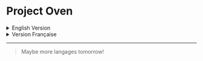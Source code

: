 # Project Oven

<details>
<Summary>English Version</Summary>

## Welcome to the section of my final project in senior technician years!

To conclude my two years of my senior technician certificate, I've been put in a team working on a software entirely made in Python, whose goal was to manipulate an oven to permit a company named Piseo, to work on luminaries under special conditions. My work was first to lead the project, accompanied by my comrades, to work on the back-end of the app and to work on an API that could manipulate the oven using web requests and simulate, on a local server, the functioning of the oven.

Concerning the back-end, I've done some classes to manipulate the data generated by the app to make it easier to work between the API, the app, and possible data saved on a hard drive used to facilitate the work of scientists. There's been some other classes more practical, like one named "Etuve" used to connect to the oven and send data over network in order to manipulate it, one named "Calculatrice" is mainly used to operate the API and one named "Experimentation", which is the heart of the app where every piece of data is stored and sent by this class.

For the API, it was done using the Django framework, which permits me to host a web app using Python on a local server very easily. With this framework was done so, the simulation of the oven and an equivalent of the desktop app, which permitted only ordering the oven. To order, it was made using a URL link and GET method, which permit, with certain data put in the URL, to use the web app.

>***The IHM which look good!***

![The IHM which look good!](https://github.com/leandrePerret/Portfolio/blob/Oven/IHM.png)

## Resource

For the resource, everything that I got is present on the branch, there's the report and every files that was made by my group.

***I've only got a French version of the report and app, maybe someday there's going to be an English version, but I don't think so.***

*So that's all for this branch; if you have any questions or want to talk about it, don't hesitate to contact me!*
</Details>


<details>
<Summary>Version Française</Summary>

## Bienvenue dans la section de mon projet de fin d'études de mon BTS!
Pour conclure ma deuxième année de BTS, j'ai été mis dans une équipe travaillant sur un logiciel entièrement réalisé en Python, dont le but était de manipuler une étuve pour permettre à une entreprise nommée Piseo, de travailler sur des luminaires dans des conditions particulières. Mon travail a d'abord été de mener le projet, accompagné de mes camarades, de travailler sur le back-end de l'application et de travailler sur une API permettant de manipuler l'étuve à l'aide de requêtes web et de simuler, sur un serveur local, le fonctionnement de l'étuve.

Concernant le back-end, j'ai fait quelques cours pour manipuler les données générées par l'application afin de faciliter le travail entre l'API, l'application et les éventuelles données sauvegardées sur un disque dur utilisées pour faciliter le travail des scientifiques. Il y a eu d'autres classes plus pratiques, comme celle nommée « Etuve » utilisée pour se connecter à l'étuve et d'envoyer des données sur le réseau afin de la manipuler, celle nommée « Calculatrice » est principalement utilisée pour faire fonctionner l'API et celle nommée « Expérimentation », qui est le coeur de l'application où chaque élément de données est stocké et envoyé par cette classe.

Pour l'API, j'ai utilisé le framework Django, qui me permet d'héberger une application web utilisant Python sur un serveur local très facilement. Avec ce framework a été réalisé la simulation de l'étuve et un équivalent de l'application de bureau, qui permettait seulement de commander l'étuve . Pour commander l'étuve par internet, on a utilisé un lien URL et la méthode GET, qui permettent, avec certaines données placées dans l'URL, d'utiliser l'application web.

>***L'IHM qui rend plutôt bien!***

![L'IHM qui rend plutôt bien!](https://github.com/leandrePerret/Portfolio/blob/Oven/IHM.png)

## Ressource

Pour la ressource, tout ce que j'ai est présent sur la branche, il y a le rapport et tous les fichiers qui ont été faits par mon groupe.

*C'est tout pour cette branche ; si vous avez des questions ou si vous voulez en parler, n'hésitez pas à me contacter !*
</details>

---
>Maybe more langages tomorrow!
